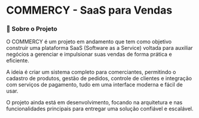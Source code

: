 # COMMERCY - SaaS para Vendas

### 🚀 Sobre o Projeto

O COMMERCY é um projeto em andamento que tem como objetivo construir uma plataforma SaaS (Software as a Service) voltada para auxiliar negócios a gerenciar e impulsionar suas vendas de forma prática e eficiente.

A ideia é criar um sistema completo para comerciantes, permitindo o cadastro de produtos, gestão de pedidos, controle de clientes e integração com serviços de pagamento, tudo em uma interface moderna e fácil de usar.

O projeto ainda está em desenvolvimento, focando na arquitetura e nas funcionalidades principais para entregar uma solução confiável e escalável.
